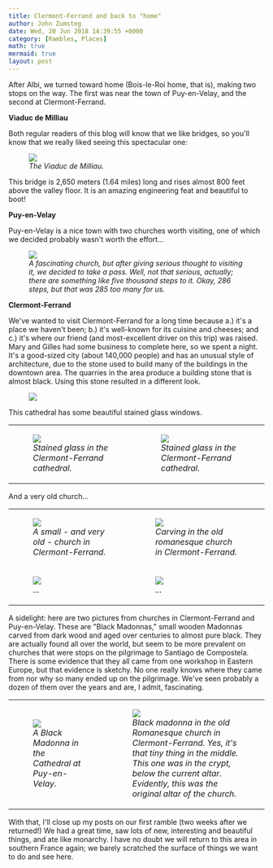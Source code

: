 ```yaml
---
title: Clermont-Ferrand and back to "home"
author: John Zumsteg
date: Wed, 20 Jun 2018 14:39:55 +0000
category: [Rambles, Places]
math: true
mermaid: true
layout: post
---
```

After Albi, we turned toward home (Bois-le-Roi home, that is), making two stops on the way. The first was near the town of Puy-en-Velay, and the second at Clermont-Ferrand.

<strong>Viaduc de Milliau</strong>

Both regular readers of this blog will know that we like bridges, so you'll know that we really liked seeing this spectacular one:

<figure>
	<img src="{{site.url}}/assets/images/2018/06/DSC06851.jpg"/>
	<figcaption><em>The Viaduc de Milliau.</em></figcaption>
</figure>



This bridge is 2,650 meters (1.64 miles) long and rises almost 800 feet above the valley floor. It is an amazing engineering feat and beautiful to boot!

<strong>Puy-en-Velay</strong>

Puy-en-Velay is a nice town with two churches worth visiting, one of which we decided probably wasn't worth the effort...

<figure>
	<img src="{{site.url}}/assets/images/2018/06/DSC06873.jpg"/>
	<figcaption><em>A fascinating church, but after giving serious thought to visiting it, we decided to take a pass. Well, not that serious, actually; there are something like five thousand steps to it. Okay, 286 steps, but that was 285 too many for us.</em></figcaption>
</figure>



<strong>Clermont-Ferrand</strong>

We've wanted to visit Clermont-Ferrand for a long time because a.) it's a place we haven't been; b.) it's well-known for its cuisine and cheeses; and c.) it's where our friend (and most-excellent driver on this trip) was raised. Mary and Gilles had some business to complete here, so we spent a night. It's a good-sized city (about 140,000 people) and has an unusual style of architecture, due to the stone used to build many of the buildings in the downtown area. The quarries in the area produce a building stone that is almost black. Using this stone resulted in a different look.

<figure>
	<img src="{{site.url}}/assets/images/2018/06/DSC06924.jpg"/>
	<figcaption></figcaption>
</figure>



This cathedral has some beautiful stained glass windows.
<table>
<tbody>
<tr>
<td>

<figure>
	<img src="{{site.url}}/assets/images/2018/06/DSC06909.jpg"/>
	<figcaption><em>Stained glass in the Clermont-Ferrand cathedral.</em></figcaption>
</figure>

</td>
<td>

<figure>
	<img src="{{site.url}}/assets/images/2018/06/DSC06914.jpg"/>
	<figcaption><em>Stained glass in the Clermont-Ferrand cathedral.</em></figcaption>
</figure>

</td>
</tr>
</tbody>
</table>
And a very old church...
<table>
<tbody>
<tr>
<td>

<figure>
	<img src="{{site.url}}/assets/images/2018/06/DSC06929.jpg"/>
	<figcaption><em>A small - and very old - church in Clermont-Ferrand.</em></figcaption>
</figure>

</td>
<td>

<figure>
	<img src="{{site.url}}/assets/images/2018/06/DSC06950.jpg"/>
	<figcaption><em>Carving in the old romanesque church in Clermont-Ferrand.</em></figcaption>
</figure>

</td>
</tr>
<tr>
<td>

<figure>
	<img src="{{site.url}}/assets/images/2018/06/DSC06937.jpg"/>
	<figcaption><em>...</em></figcaption>
</figure>

</td>
<td>

<figure>
	<img src="{{site.url}}/assets/images/2018/06/DSC06919.jpg"/>
	<figcaption><em>...</em></figcaption>
</figure>

</td>
</tr>
</tbody>
</table>
A sidelight: here are two pictures from churches in Clermont-Ferrand and Puy-en-Velay. These are "Black Madonnas," small wooden Madonnas carved from dark wood and aged over centuries to almost pure black. They are actually found all over the world, but seem to be more prevalent on churches that were stops on the pilgrimage to Santiago de Compostela. There is some evidence that they all came from one workshop in Eastern Europe, but that evidence is sketchy. No one really knows where they came from nor why so many ended up on the pilgrimage. We've seen probably a dozen of them over the years and are, I admit, fascinating.
<table>
<tbody>
<tr>
<td>

<figure>
	<img src="{{site.url}}/assets/images/2018/06/DSC06879.jpg"/>
	<figcaption><em>A Black Madonna in the Cathedral at Puy-en-Velay.</em></figcaption>
</figure>

</td>
<td>

<figure>
	<img src="{{site.url}}/assets/images/2018/06/DSC06936-e1529504594460.jpg"/>
	<figcaption><em>Black madonna in the old Romanesque church in Clermont-Ferrand. Yes, it's that tiny thing in the middle. This one was in the crypt, below the current altar. Evidently, this was the original altar of the church.</em></figcaption>
</figure>

</td>
</tr>
</tbody>
</table>
With that, I'll close up my posts on our first ramble (two weeks after we returned!) We had a great time, saw lots of new, interesting and beautiful things, and ate like monarchy. I have no doubt we will return to this area in southern France again; we barely scratched the surface of things we want to do and see here.
